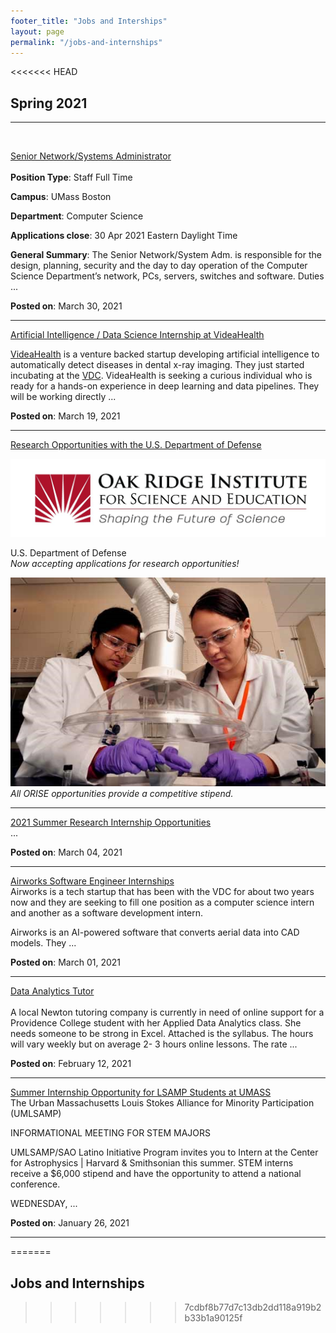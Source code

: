 ```yaml
---
footer_title: "Jobs and Interships"
layout: page
permalink: "/jobs-and-internships"
---
```


<<<<<<< HEAD
## Spring 2021

---

<br />

[Senior Network/Systems Administrator]({{site.baseurl}}/news_and_events/jobs_and_internships/398/)\
<br />
**Position Type**: Staff Full Time

**Campus**: UMass Boston

**Department**: Computer Science

**Applications close**: 30 Apr 2021 Eastern Daylight Time

**General Summary**: The Senior Network/System Adm. is responsible for the design, planning, security and the day to day operation of the Computer Science Department’s network, PCs, servers, switches and software. Duties ...

**Posted on**: March 30, 2021

---

[Artificial Intelligence / Data Science Internship at VideaHealth]({{site.baseurl}}/news_and_events/jobs_and_internships/397/)


[VideaHealth](https://www.videa.ai/) is a venture backed startup developing artificial intelligence to automatically detect diseases in dental x-ray imaging. They just started incubating at the [VDC](https://vdc.umb.edu/). VideaHealth is seeking a curious individual who is ready for a hands-on experience in deep learning and data pipelines. They will be working directly ...

**Posted on**: March 19, 2021

---
[Research Opportunities with the U.S. Department of Defense]({{site.baseurl}}/news_and_events/jobs_and_internships/396/)

![oak ridge](images/oak_ridge_logo.jpeg)


U.S. Department of Defense\
*Now accepting applications for research opportunities!*

![oak ridge](images/oak_ridge_lab.jpeg)\
*All ORISE opportunities provide a competitive stipend.*

---

[2021 Summer Research Internship Opportunities](https://www.zintellect.com/Opportunity/Details/ERDC-CERL-2021-0004)\
...

**Posted on**: March 04, 2021

---

[Airworks Software Engineer Internships]({{site.baseurl}}/news_and_events/jobs_and_internships/395/)
<br />
Airworks is a tech startup that has been with the VDC for about two years now and they are seeking to fill one position as a computer science intern and another as a software development intern.

Airworks is an AI-powered software that converts aerial data into CAD models. They ...

**Posted on**: March 01, 2021

---

[Data Analytics Tutor]({{site.baseurl}}/news_and_events/jobs_and_internships/394/)\
<br />
A local Newton tutoring company is currently in need of online support for a Providence College student with her Applied Data Analytics class. She needs someone to be strong in Excel. Attached is the syllabus. The hours will vary weekly but on average 2- 3 hours online lessons. The rate ...

**Posted on**: February 12, 2021

---

[Summer Internship Opportunity for LSAMP Students at UMASS]({{site.baseurl}}/news_and_events/jobs_and_internships/393/)\
The Urban Massachusetts Louis Stokes Alliance for Minority Participation (UMLSAMP)

INFORMATIONAL MEETING FOR STEM MAJORS

UMLSAMP/SAO Latino Initiative Program invites you to Intern at the Center for Astrophysics \|  Harvard & Smithsonian this summer. STEM interns receive a $6,000 stipend and have the opportunity to attend a national conference.

WEDNESDAY, ...

**Posted on**: January 26, 2021

---
=======
## Jobs and Internships
>>>>>>> 7cdbf8b77d7c13db2dd118a919b2b33b1a90125f
